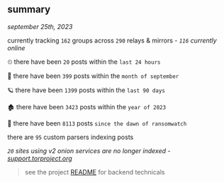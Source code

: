 
## summary
_september 25th, 2023_

currently tracking `162` groups across `290` relays & mirrors - _`116` currently online_

⏲ there have been `20` posts within the `last 24 hours`

🦈 there have been `399` posts within the `month of september`

🪐 there have been `1399` posts within the `last 90 days`

🏚 there have been `3423` posts within the `year of 2023`

🦕 there have been `8113` posts `since the dawn of ransomwatch`

there are `95` custom parsers indexing posts

_`20` sites using v2 onion services are no longer indexed - [support.torproject.org](https://support.torproject.org/onionservices/v2-deprecation/)_

> see the project [README](https://github.com/joshhighet/ransomwatch#ransomwatch--) for backend technicals
